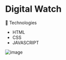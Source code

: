 # Digital Watch

🚀 Technologies

* HTML
* CSS
* JAVASCRIPT

![image](https://user-images.githubusercontent.com/99770532/214678566-cbc9cf55-8f32-412f-8259-a843868b484b.png)
